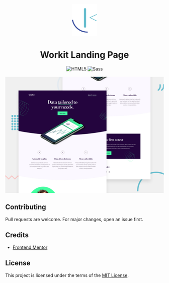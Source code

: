 <div align="center">
    <img src="assets/images/fm-logo.svg" alt="Frontend Mentor logo" width="80">
    <h1>Workit Landing Page</h1>
    <img src="https://img.shields.io/badge/HTML5-E34F26?logo=html5&logoColor=white" alt="HTML5">
    <img src="https://img.shields.io/badge/Sass-CC6699?logo=sass&logoColor=white" alt="Sass">
</div>
<br>
<div align="center">
    <img src="assets/images/preview.jpg" alt="Design preview">
</div>

## Contributing

Pull requests are welcome. For major changes, open an issue first.

## Credits

- [Frontend Mentor](https://www.frontendmentor.io/)

## License

This project is licensed under the terms of the [MIT License](LICENSE).
